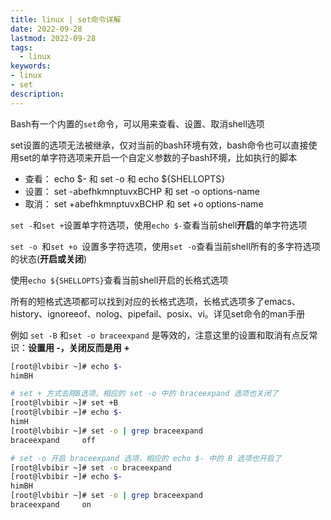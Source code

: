 ```yaml
---
title: linux | set命令详解
date: 2022-09-28
lastmod: 2022-09-28
tags:
  - linux
keywords:
- linux
- set
description:
---
```


Bash有一个内置的`set`命令，可以用来查看、设置、取消shell选项

set设置的选项无法被继承，仅对当前的bash环境有效，bash命令也可以直接使用set的单字符选项来开启一个自定义参数的子bash环境，比如执行的脚本

- 查看： echo $- 和 set -o 和 echo ${SHELLOPTS}
- 设置： set -abefhkmnptuvxBCHP 和 set -o options-name
- 取消： set +abefhkmnptuvxBCHP 和 set +o options-name

`set -`和`set +`设置单字符选项，使用`echo $-`查看当前shell**开启**的单字符选项

`set -o `和`set +o `设置多字符选项，使用`set -o`查看当前shell所有的多字符选项的状态(**开启或关闭**)

使用`echo ${SHELLOPTS}`查看当前shell开启的长格式选项

所有的短格式选项都可以找到对应的长格式选项，长格式选项多了emacs、history、ignoreeof、nolog、pipefail、posix、vi。详见set命令的man手册

例如 `set -B` 和`set -o braceexpand` 是等效的，注意这里的设置和取消有点反常识：**设置用 -，关闭反而是用 +**

```bash
[root@lvbibir ~]# echo $-
himBH

# set + 方式去除B选项，相应的 set -o 中的 braceexpand 选项也关闭了
[root@lvbibir ~]# set +B
[root@lvbibir ~]# echo $-
himH
[root@lvbibir ~]# set -o | grep braceexpand
braceexpand     off

# set -o 开启 braceexpand 选项，相应的 echo $- 中的 B 选项也开启了
[root@lvbibir ~]# set -o braceexpand
[root@lvbibir ~]# echo $-
himBH
[root@lvbibir ~]# set -o | grep braceexpand
braceexpand     on
```

